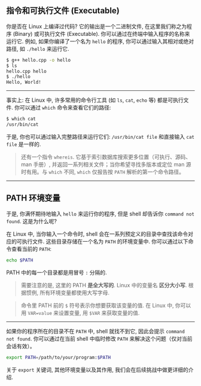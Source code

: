 ## 指令和可执行文件 (Executable)

你是否在 Linux 上编译过代码? 它的输出是一个二进制文件, 在这里我们称之为程序 (Binary) 或可执行文件 (Executable). 你可以通过在终端中输入程序的名称来运行它. 例如, 如果你编译了一个名为 `hello` 的程序, 你可以通过输入其相对或绝对路径, 如 `./hello` 来运行它.

```bash
$ g++ hello.cpp -o hello
$ ls
hello.cpp hello
$ ./hello
Hello, World!
```

---

事实上: 在 Linux 中, 许多常用的命令行工具 (如 `ls`, `cat`, `echo` 等) 都是可执行文件. 你可以通过 `which` 命令来查看它们的路径:

```bash
$ which cat
/usr/bin/cat
```

于是, 你也可以通过输入完整路径来运行它们: `/usr/bin/cat file` 和直接输入 `cat file` 是一样的.


> 还有一个指令 `whereis`. 它基于索引数据库搜索更多位置（可执行、源码、man 手册）, 并返回一系列相关文件；当你希望寻找多版本或定位 man 源时有用。与 `which` 不同, `which` 仅报告按 `PATH` 解析的第一个命令路径。

---

## PATH 环境变量

于是, 你满怀期待地输入 `hello` 来运行你的程序, 但是 shell 却告诉你 `command not found`. 这是为什么呢?

在 Linux 中, 当你输入一个命令时, shell 会在一系列预定义的目录中查找该命令对应的可执行文件. 这些目录存储在一个名为 `PATH` 的环境变量中. 你可以通过以下命令查看当前的 `PATH`:

```bash
echo $PATH
```

PATH 中的每一个目录都是用冒号 `:` 分隔的.

> 需要注意的是, 这里的 PATH **是全大写的**. Linux 中的变量名 **区分大小写**. 根据惯例, 所有环境变量都使用大写字母.

> 命令里 PATH 前的 `$` 符号表示你想要获取该变量的值. 在 Linux 中, 你可以用 `VAR=value` 来设置变量, 用 `$VAR` 来获取变量的值.

---

如果你的程序所在的目录不在 `PATH` 中, shell 就找不到它, 因此会提示 `command not found`. 你可以通过在当前 shell 中临时修改 `PATH` 来解决这个问题（仅对当前会话有效）。

```bash
export PATH=/path/to/your/program:$PATH
```

关于 `export` 关键词, 其他环境变量以及其作用, 我们会在后续挑战中做更详细的介绍.